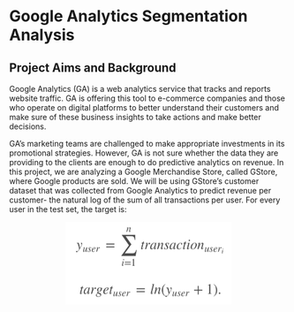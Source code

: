 # Google Analytics Segmentation Analysis
## **Project Aims and Background**
Google Analytics (GA) is a web analytics service that tracks and reports website traffic. GA is offering this tool to e-commerce companies and those who operate on digital platforms to better understand their customers and make sure of these business insights to take actions and make better decisions. 

GA’s marketing teams are challenged to make appropriate investments in its promotional strategies. However, GA is not sure whether the data they are providing to the clients are enough to do predictive analytics on revenue. In this project, we are analyzing a Google Merchandise Store, called GStore, where Google products are sold. We will be using GStore’s customer dataset that was collected from Google Analytics to predict revenue per customer- the natural log of the sum of all transactions per user. For every user in the test set, the target is:
<p align="center">
  <img src="https://raw.githubusercontent.com/claire-cheng/Google-Analytics-Segmentation-Analysis/main/Formula.png" width="300" height="150">
</p>

